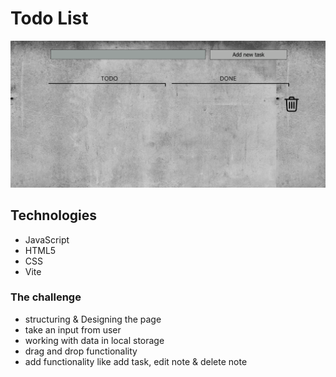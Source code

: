 # Todo List

![todo-list screenshot](./todoList.png)

## Technologies

- JavaScript
- HTML5
- CSS
- Vite

### The challenge
- structuring & Designing the page
- take an input from user
- working with data in local storage 
- drag and drop functionality
- add functionality like add task, edit note & delete note

